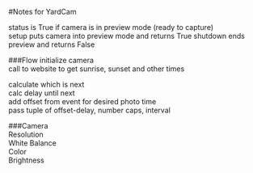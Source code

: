 #Notes for YardCam


status is True if camera is in preview mode (ready to capture)  
setup puts camera into preview mode and returns True
shutdown ends preview and returns False

###Flow
initialize camera  
call to website to get sunrise, sunset and other times  

calculate which is next    
calc delay until next  
add offset from event for desired photo time  
pass tuple of offset-delay, number caps, interval

###Camera  
Resolution  
White Balance  
Color  
Brightness  

